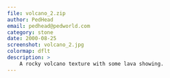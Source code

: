 ```yaml
---
file: volcano_2.zip
author: PedHead
email: pedhead@pedworld.com
category: stone
date: 2000-08-25
screenshot: volcano_2.jpg
colormap: dflt
description: >
    A rocky volcano texture with some lava showing.
---
```

